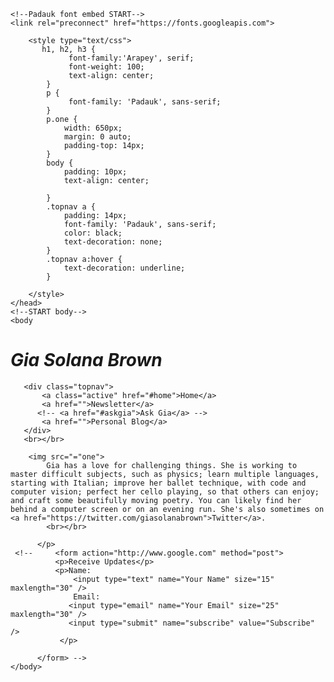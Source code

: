 <!DOCTYPE html>
<html>
    <head>
     <title>Gia Solana Brown</title>
    <!--Arapey font embed START-->
    <link rel="preconnect" href="https://fonts.googleapis.com"> 
<link rel="preconnect" href="https://fonts.gstatic.com" crossorigin> 
<link href="https://fonts.googleapis.com/css2?family=Arapey:ital@1&display=swap" rel="stylesheet">
    <!--Arapey font embed END-->
    
    <!--Padauk font embed START-->
    <link rel="preconnect" href="https://fonts.googleapis.com"> 
<link rel="preconnect" href="https://fonts.gstatic.com" crossorigin> 
<link href="https://fonts.googleapis.com/css2?family=Padauk&display=swap" rel="stylesheet">
    <!--Padauk font embed END-->
       
        <style type="text/css">
           h1, h2, h3 {
                 font-family:'Arapey', serif; 
                 font-weight: 100;
                 text-align: center;
            }
            p {
                 font-family: 'Padauk', sans-serif;
            }
            p.one {
                width: 650px;
                margin: 0 auto;
                padding-top: 14px;
            }
            body {
                padding: 10px;
                text-align: center;
               
            }
            .topnav a {
                padding: 14px;
                font-family: 'Padauk', sans-serif;
                color: black;
                text-decoration: none;
            }
            .topnav a:hover {
                text-decoration: underline;
            }
         
        </style>
    </head>
    <!--START body-->
    <body 
  <h1>
     <h1><i>Gia Solana Brown</i></h1>
     
       <div class="topnav">
           <a class="active" href="#home">Home</a>
           <a href="">Newsletter</a>
          <!-- <a href="#askgia">Ask Gia</a> -->
           <a href="">Personal Blog</a>
       </div>
       <br></br>
           
        <img src="="one">
            Gia has a love for challenging things. She is working to master difficult subjects, such as physics; learn multiple languages, starting with Italian; improve her ballet technique, with code and computer vision; perfect her cello playing, so that others can enjoy; and craft some beautifully moving poetry. You can likely find her behind a computer screen or on an evening run. She's also sometimes on <a href="https://twitter.com/giasolanabrown">Twitter</a>. 
            <br></br>

          </p>
     <!--     <form action="http://www.google.com" method="post">
              <p>Receive Updates</p>
              <p>Name:
                  <input type="text" name="Your Name" size="15" maxlength="30" />
                  Email:
                 <input type="email" name="Your Email" size="25" maxlength="30" />
                 <input type="submit" name="subscribe" value="Subscribe" />
               </p>
               
          </form> -->
    </body>
   
</html>
